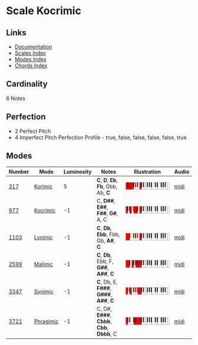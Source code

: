 # Scale Kocrimic

## Links

- [Documentation](README.md)
- [Scales Index](Scales.md)
- [Modes Index](Modes.md)
- [Chords Index](Chords.md)

## Cardinality

6 Notes

## Perfection

- 2 Perfect Pitch
- 4 Imperfect Pitch
Perfection Profile - true, false, false, false, false, true

## Modes

| Number | Mode | Luminosity | Notes | Illustration | Audio |
|--------|------|------------|-------|--------------|-------|
| [317](https://ianring.com/musictheory/scales/317) | [Korimic](ModeKorimic.md) | 5 | **C**, **D**, **Eb**, **Fb**, Gbb, Ab, **C** | ![CNaturalKorimic](ModeCNaturalKorimic.png) | [midi](https://github.com/edipermadi/music/blob/main/docs/ModeCNaturalKorimic.mid?raw=true) | 
| [977](https://ianring.com/musictheory/scales/977) | [Kocrimic](ModeKocrimic.md) | -1 | C, **D##**, **E##**, **F##**, **G#**, A, C | ![CNaturalKocrimic](ModeCNaturalKocrimic.png) | [midi](https://github.com/edipermadi/music/blob/main/docs/ModeCNaturalKocrimic.mid?raw=true) | 
| [1103](https://ianring.com/musictheory/scales/1103) | [Lynimic](ModeLynimic.md) | -1 | **C**, **Db**, **Ebb**, Fbb, Gb, **A#**, **C** | ![CNaturalLynimic](ModeCNaturalLynimic.png) | [midi](https://github.com/edipermadi/music/blob/main/docs/ModeCNaturalLynimic.mid?raw=true) | 
| [2599](https://ianring.com/musictheory/scales/2599) | [Malimic](ModeMalimic.md) | -1 | **C**, **Db**, Ebb, F, **G##**, **A##**, **C** | ![CNaturalMalimic](ModeCNaturalMalimic.png) | [midi](https://github.com/edipermadi/music/blob/main/docs/ModeCNaturalMalimic.mid?raw=true) | 
| [3347](https://ianring.com/musictheory/scales/3347) | [Synimic](ModeSynimic.md) | -1 | **C**, Db, E, **F###**, **G###**, **A##**, **C** | ![CNaturalSynimic](ModeCNaturalSynimic.png) | [midi](https://github.com/edipermadi/music/blob/main/docs/ModeCNaturalSynimic.mid?raw=true) | 
| [3721](https://ianring.com/musictheory/scales/3721) | [Phragimic](ModePhragimic.md) | -1 | C, D#, **E###**, **Cbbb**, **Cbb**, **Dbbb**, C | ![CNaturalPhragimic](ModeCNaturalPhragimic.png) | [midi](https://github.com/edipermadi/music/blob/main/docs/ModeCNaturalPhragimic.mid?raw=true) | 
